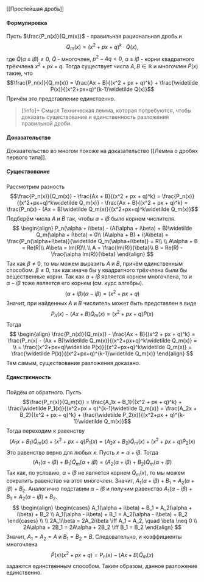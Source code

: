 [[Простейшая дробь]]
#### Формулировка
Пусть $\frac{P_n(x)}{Q_m(x)}$ - правильная рациональная дробь и $$Q_m(x) = (x^2 + px + q)^k\cdot \widetilde Q(x),$$
где $\widetilde Q(\alpha \pm i\beta) \neq 0$, $\widetilde Q$ - многочлен, $p^2-4q < 0$, $\alpha \pm i\beta$ - корни квадратного трёхчлена $x^2 + px + q$.
Тогда существует числа $A, B \in \mathbb R$ и многочлен $\widetilde P(x)$ такие, что
$$\frac{P_n(x)}{Q_m(x)} = \frac{Ax + B}{(x^2 + px + q)^k} + \frac{\widetilde P(x)}{(x^2+px+q)^{k-1}\widetilde Q(x)}$$
Причём это представление единственно.

>[!info]+ Смысл
>Техническая лемма, которая потребуются, чтобы доказать существование и единственность разложения правильной дроби.
#### Доказательство
Доказательство во многом похоже на доказательство [[Лемма о дробях первого типа]].
##### Существование
Рассмотрим разность $$\frac{P_n(x)}{Q_m(x)} - \frac{Ax + B}{(x^2 + px + q)^k} = \frac{P_n(x)}{(x^2+px+q)^k\widetilde Q_m(x)} - \frac{Ax + B}{(x^2 + px + q)^k} = \frac{P_n(x) - (Ax + B)\widetilde Q_m(x)}{(x^2+px+q)^k\widetilde Q_m(x)}$$
Подберём числа $A$ и $B$ так, чтобы $\alpha + i\beta$ было корнем числителя.
$$
\begin{align}
	P_n(\alpha + i\beta) - (A(\alpha + i\beta) + B)\widetilde Q_m(\alpha + i\beta) = 0\\
	(A\alpha + B) + i(A\beta) = \frac{P_n(\alpha+i\beta)}{\widetilde Q_m(\alpha+i\beta)} = R\\
	\\
	A\alpha + B = Re(R)\\
	A\beta = Im(R)\\
	\\
	A = \frac{Im(R)}{\beta}\\
	B = Re(R) - \frac{\alpha Im(R)}{\beta}
\end{align}
$$
Так как $\beta \neq 0$, то мы можем выразить $A$ и $B$, причём единственным способом. $\beta \neq 0$, так как иначе бы у квадратного трёхчлена были бы вещественные корни.
Так как $\alpha + i\beta$ является корнем многочлена, то и $\alpha - i\beta$ тоже является его корнем (см. курс алгебры). $$(\alpha + i\beta)(\alpha - i\beta) = (x^2 + px + q)$$
Значит, при найденных $A$ и $B$ числитель может быть представлен в виде 
$$P_n(x) - (Ax + B)\widetilde Q_m(x) = (x^2 + px + q)\widetilde P(x)$$
Тогда 
$$
\begin{align}
	\frac{P_n(x)}{Q_m(x)} - \frac{Ax + B}{(x^2 + px + q)^k} = \frac{P_n(x) - (Ax + B)\widetilde Q_m(x)}{(x^2+px+q)^k\widetilde Q_m(x)} = \\ = \frac{(x^2+px+q)\widetilde P(x)}{(x^2+px+q)^k\widetilde Q_m(x)} = \frac{\widetilde P(x)}{(x^2+px+q)^{k-1}\widetilde Q_m(x)}
\end{align}
$$
Тем самым, существование разложения доказано.
##### Единственность
Пойдём от обратного. Пусть 
$$\frac{P_n(x)}{Q_m(x)} = \frac{A_1x + B_1}{(x^2 + px + q)^k} + \frac{\widetilde P_1(x)}{(x^2+px + q)^{k-1}\widetilde Q_m(x)} = \frac{A_2x + B_2}{(x^2 + px + q)^k} + \frac{\widetilde P_2(x)}{(x^2+px + q)^{k-1}\widetilde Q_m(x)}$$
Тогда переходим к равенству
$$(A_1x + B_1)\widetilde Q_m(x) + (x^2+px+q)\widetilde P_1(x) = (A_2x + B_2)\widetilde Q_m(x) + (x^2+px+q)\widetilde P_2(x)$$
Это равенство верно для любых $x$. Пусть $x = \alpha + i\beta$. Тогда
$$(A_1(\alpha + i\beta) + B_1)\widetilde Q_m(\alpha + i\beta) = (A_2(\alpha + i\beta)+B_2)\widetilde Q_m(\alpha + i\beta)$$
Так как, по условию, $\alpha + i\beta$ не является корнем $\widetilde Q_m(x)$, то мы можем сократить равенство на этот многочлен. Значит, $A_1(\alpha + i\beta) + B_1 = A_2(\alpha + i\beta) + B_2$. 
Аналогично подставим $\alpha - i\beta$ и получим равенство $A_1(\alpha - i\beta) + B_1 = A_2(\alpha - i\beta) + B_2$. 
$$
\begin{align}
	\begin{cases}
		A_1(\alpha + i\beta) + B_1 = A_2(\alpha + i\beta) + B_2 \\
		A_1(\alpha - i\beta) + B_1 = A_2(\alpha - i\beta) + B_2
	\end{cases} \\
	\\
	2A_1i\beta = 2A_2i\beta \iff A_1 = A_2, \quad \beta \neq 0 \\
	2A\alpha + 2B_1 = 2A\alpha + 2B_2 \iff B_1 = B_2
\end{align}
$$
Значит, $A_1 = A_2 = A$ и $B_1 = B_2 = B$. 
Следовательно, и коэффициенты многочлена 
$$\widetilde P(x) (x^2 + px + q) = P_n(x) - (Ax + B)\widetilde Q_m(x)$$
задаются единственным способом. Таким образом, данное разложение единственно.